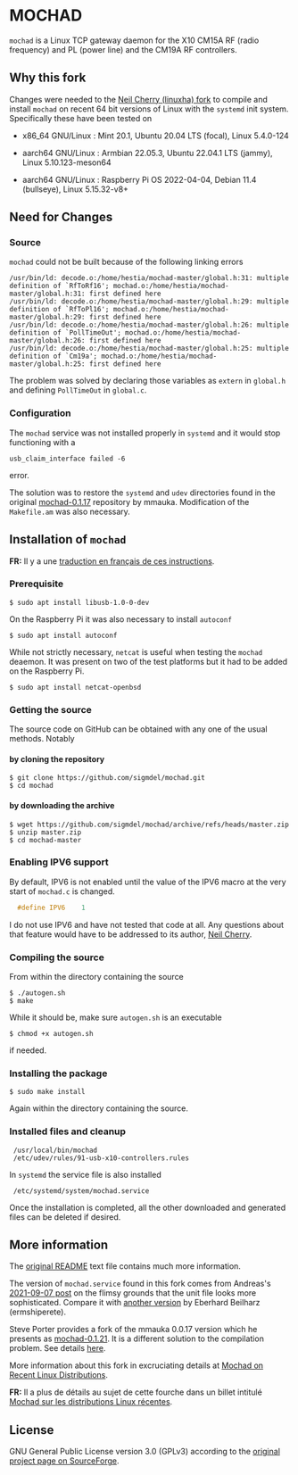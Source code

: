# MOCHAD

`mochad` is a Linux TCP gateway daemon for the X10 CM15A RF (radio frequency) and
PL (power line) and the CM19A RF controllers. 


## Why this fork

Changes were needed to the [Neil Cherry (linuxha) fork](https://github.com/linuxha/mochad) to compile and install `mochad` on recent 64 bit versions of Linux with the `systemd` init system. Specifically these have been tested on 

- x86_64 GNU/Linux : Mint 20.1, Ubuntu 20.04 LTS (focal), Linux 5.4.0-124

- aarch64 GNU/Linux : Armbian 22.05.3, Ubuntu 22.04.1 LTS (jammy), Linux 5.10.123-meson64 

- aarch64 GNU/Linux : Raspberry Pi OS 2022-04-04, Debian 11.4 (bullseye), Linux 5.15.32-v8+

## Need for Changes

### Source

`mochad` could not be built because of the following linking errors

    /usr/bin/ld: decode.o:/home/hestia/mochad-master/global.h:31: multiple definition of `RfToRf16'; mochad.o:/home/hestia/mochad-master/global.h:31: first defined here
    /usr/bin/ld: decode.o:/home/hestia/mochad-master/global.h:29: multiple definition of `RfToPl16'; mochad.o:/home/hestia/mochad-master/global.h:29: first defined here
    /usr/bin/ld: decode.o:/home/hestia/mochad-master/global.h:26: multiple definition of `PollTimeOut'; mochad.o:/home/hestia/mochad-master/global.h:26: first defined here
    /usr/bin/ld: decode.o:/home/hestia/mochad-master/global.h:25: multiple definition of `Cm19a'; mochad.o:/home/hestia/mochad-master/global.h:25: first defined here

The problem was solved by declaring those variables as `extern` in `global.h` and defining `PollTimeOut` in `global.c`.

### Configuration

The `mochad` service was not installed properly in `systemd` and it would stop functioning with a 

    usb_claim_interface failed -6

error. 

The solution was to restore the `systemd` and `udev` directories found in the original [mochad-0.1.17](https://sourceforge.net/projects/mochad/files/) repository by mmauka. Modification of the `Makefile.am` was also necessary.


## Installation of `mochad`

**FR:** Il y a une [traduction en français de ces instructions](https://sigmdel.ca/michel/ha/domoticz/mochad_on_recent_linux_distro_fr.html#installation). 


### Prerequisite

    $ sudo apt install libusb-1.0-0-dev

On the Raspberry Pi it was also necessary to install `autoconf`

    $ sudo apt install autoconf

While not strictly necessary, `netcat` is useful when testing the `mochad` deaemon. It was present on two of the test platforms but it had to be added on the Raspberry Pi.    

    $ sudo apt install netcat-openbsd

### Getting the source

The source code on GitHub can be obtained with any one of the usual methods. Notably

#### by cloning the repository

    $ git clone https://github.com/sigmdel/mochad.git
    $ cd mochad


#### by downloading the archive

    $ wget https://github.com/sigmdel/mochad/archive/refs/heads/master.zip
    $ unzip master.zip
    $ cd mochad-master
   

### Enabling IPV6 support

By default, IPV6 is not enabled until the value of the IPV6 macro at the very start of `mochad.c` is changed.

```c
  #define IPV6    1
```
I do not use IPV6 and have not tested that code at all. Any questions about that feature would have to be addressed to its author, [Neil Cherry](https://github.com/linuxha/mochad).

### Compiling the source

From within the directory containing the source

    $ ./autogen.sh
    $ make


While it should be, make sure `autogen.sh` is an executable

    $ chmod +x autogen.sh 

if needed.    

### Installing the package

    $ sudo make install

Again within the directory containing the source.

### Installed files and cleanup

     /usr/local/bin/mochad
     /etc/udev/rules/91-usb-x10-controllers.rules


In `systemd` the service file is also installed

     /etc/systemd/system/mochad.service 


Once the installation is completed, all the other downloaded and generated files can be deleted if desired.

## More information

The [original README](README) text file contains much more information.

The version of `mochad.service` found in this fork comes from Andreas's [2021-09-07 post](https://sourceforge.net/p/mochad/discussion/1320002/thread/764dd1ce44/#76e9) on the flimsy grounds that the unit file looks more sophisticated. Compare it with [another version](https://github.com/ermshiperete/mochad/blob/master/systemd/mochad.service) by Eberhard Beilharz (ermshiperete).

Steve Porter provides a fork of the mmauka 0.0.17 version which he presents as [mochad-0.1.21](https://sourceforge.net/p/mochad/discussion/1320002/thread/9e758b6afc/7c52/attachment/mochad-0.1.21.tgz). It is a different solution to the compilation problem. See details [here](https://sourceforge.net/p/mochad/discussion/1320002/thread/9e758b6afc/).

More information about this fork in excruciating details at [Mochad on Recent Linux Distributions](https://sigmdel.ca/michel/ha/domoticz/mochad_on_recent_linux_distro_en.html).

**FR:** Il a plus de détails au sujet de cette fourche dans un billet intitulé [Mochad sur les distributions Linux récentes](https://sigmdel.ca/michel/ha/domoticz/mochad_on_recent_linux_distro_fr.html). 

## License

GNU General Public License version 3.0 (GPLv3) according to the [original project page on SourceForge](https://sourceforge.net/projects/mochad/).
